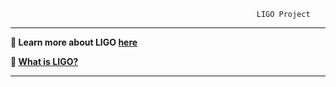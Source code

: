                                                            LIGO Project
-----------------------------------------------------------------------------------------------------------------------------------------------------------------------------

**🔴 Learn more about LIGO [here](https://en.wikipedia.org/wiki/LIGO)**

**🔴 [What is LIGO?](https://www.ligo.caltech.edu/page/what-is-ligo)**

-----------------------------------------------------------------------------------------------------------------------------------------------------------------------------
